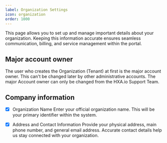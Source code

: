```yaml
---
label: Organization Settings
icon: organization
order: 1000
---
```


This page allows you to set up and manage important details about your organization. Keeping this information accurate ensures seamless communication, billing, and service management within the portal. 

## Major account owner

The user who creates the Organization (Tenant) at first is the major account owner. This can't be changed later by other administrative accounts. The major Account owner can only be changed from the HXA.io Support Team.

## Company information

- [X] Organization Name
Enter your official organization name. This will be your primary identifier within the system.

- [X] Address and Contact Information
Provide your physical address, main phone number, and general email address. Accurate contact details help us stay connected with your organization.

